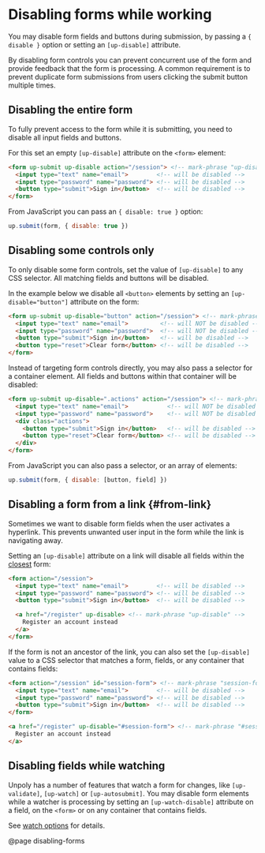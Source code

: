 Disabling forms while working
================================

You may disable form fields and buttons during submission, by passing a `{ disable }` option or setting an `[up-disable]` attribute.

By disabling form controls you can prevent concurrent use of the form and provide feedback that the form is processing. A common requirement is to prevent duplicate form submissions from users clicking the submit button multiple times.


## Disabling the entire form

To fully prevent access to the form while it is submitting, you need to disable all input fields and buttons.

For this set an empty `[up-disable]` attribute on the `<form>` element:

```html
<form up-submit up-disable action="/session"> <!-- mark-phrase "up-disable" -->
  <input type="text" name="email">        <!-- will be disabled -->
  <input type="password" name="password"> <!-- will be disabled -->
  <button type="submit">Sign in</button>  <!-- will be disabled -->
</form>
```

From JavaScript you can pass an `{ disable: true }` option:

```js
up.submit(form, { disable: true })
```


## Disabling some controls only

To only disable some form controls, set the value of `[up-disable]` to any CSS selector. All matching fields and buttons will be disabled.

In the example below we disable all `<button>` elements by setting an `[up-disable="button"]` attribute on the form: 

```html
<form up-submit up-disable="button" action="/session"> <!-- mark-phrase "button" -->
  <input type="text" name="email">         <!-- will NOT be disabled -->
  <input type="password" name="password">  <!-- will NOT be disabled -->
  <button type="submit">Sign in</button>   <!-- will be disabled -->
  <button type="reset">Clear form</button> <!-- will be disabled -->
</form>
```

Instead of targeting form controls directly, you may also pass a selector for a container element. All fields and buttons within that container will be disabled:

```html
<form up-submit up-disable=".actions" action="/session"> <!-- mark-phrase ".actions" -->
  <input type="text" name="email">           <!-- will NOT be disabled -->
  <input type="password" name="password">    <!-- will NOT be disabled -->
  <div class="actions">
    <button type="submit">Sign in</button>   <!-- will be disabled -->
    <button type="reset">Clear form</button> <!-- will be disabled -->
  </div>  
</form>
```

From JavaScript you can also pass a selector, or an array of elements:

```js
up.submit(form, { disable: [button, field] })
```



## Disabling a form from a link {#from-link}

Sometimes we want to disable form fields when the user activates a hyperlink.
This prevents unwanted user input in the form while the link is navigating away.

Setting an `[up-disable]` attribute on a link will disable all fields within the [closest](https://developer.mozilla.org/en-US/docs/Web/API/Element/closest) form:

```html
<form action="/session">
  <input type="text" name="email">        <!-- will be disabled -->
  <input type="password" name="password"> <!-- will be disabled -->
  <button type="submit">Sign in</button>  <!-- will be disabled -->

  <a href="/register" up-disable> <!-- mark-phrase "up-disable" -->
    Register an account instead
  </a>
</form>
```

If the form is not an ancestor of the link, you can also set the `[up-disable]` value
to a CSS selector that matches a form, fields, or any container that contains fields:

```html
<form action="/session" id="session-form"> <!-- mark-phrase "session-form" -->
  <input type="text" name="email">        <!-- will be disabled -->
  <input type="password" name="password"> <!-- will be disabled -->
  <button type="submit">Sign in</button>  <!-- will be disabled -->
</form>

<a href="/register" up-disable="#session-form"> <!-- mark-phrase "#session-form" -->
  Register an account instead
</a>
```


## Disabling fields while watching

Unpoly has a number of features that watch a form for changes, like `[up-validate]`, `[up-watch]` or `[up-autosubmit]`.
You may disable form elements while a watcher is processing by setting an `[up-watch-disable]` attribute on a field, on the `<form>` or on any container that contains fields.

See [watch options](/watch-options) for details.



@page disabling-forms
